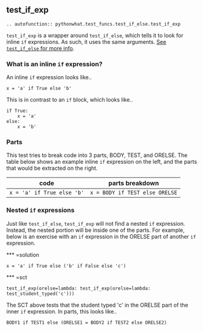 test_if_exp
-----------

```eval_rst
.. autofunction:: pythonwhat.test_funcs.test_if_else.test_if_exp
```

`test_if_exp` is a wrapper around `test_if_else`, which tells it to look for inline `if` expressions. As such, it uses the same arguments. [See `test_if_else` for more info](test_if_else.md).

### What is an inline `if` expression?

An inline `if` expression looks like..

```{python}
x = 'a' if True else 'b'
```

This is in contrast to an `if` block, which looks like..

```{python}
if True:
    x = 'a'
else:
    x = 'b'
```

### Parts

This test tries to break code into 3 parts, BODY, TEST, and ORELSE.
The table below shows an example inline `if` expression on the left,
and the parts that would be extracted on the right.

| code                      | parts breakdown |
| ------------------------- | --------------------- |
| `x = 'a' if True else 'b'` | `x = BODY if TEST else ORELSE` |

### Nested `if` expressions

Just like `test_if_else`, `test_if_exp` will not find a nested `if` expression. 
Instead, the nested portion will be inside one of the parts.
For example, below is an exercise with an `if` expression in the ORELSE part of another `if` expression.

*** =solution
```{python}
x = 'a' if True else ('b' if False else 'c')
```

*** =sct
```{python}
test_if_exp(orelse=lambda: test_if_exp(orelse=lambda: test_student_typed('c')))
```

The SCT above tests that the student typed 'c' in the ORELSE part of the inner `if` expression.
In parts, this looks like..

```{python}
BODY1 if TEST1 else (ORELSE1 = BODY2 if TEST2 else ORELSE2)
```
